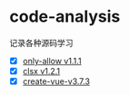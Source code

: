 # code-analysis

记录各种源码学习

- [x] [only-allow v1.1.1](./only-allow-v1.1.1)
- [x] [clsx v1.2.1](./clsx-v1.2.1)
- [x] [create-vue-v3.7.3](./create-vue-v3.7.3)
